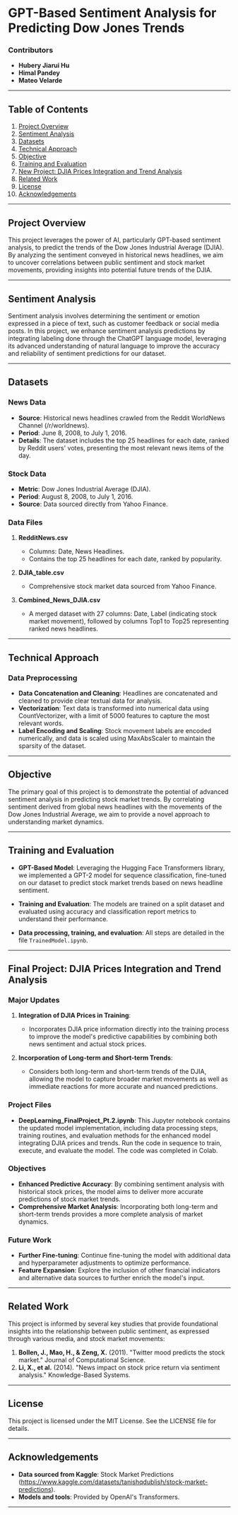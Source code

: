 # GPT-Based Sentiment Analysis for Predicting Dow Jones Trends

### Contributors
- **Hubery Jiarui Hu**
- **Himal Pandey**
- **Mateo Velarde**

---

## Table of Contents

1. [Project Overview](#project-overview)
2. [Sentiment Analysis](#sentiment-analysis)
3. [Datasets](#datasets)
4. [Technical Approach](#technical-approach)
5. [Objective](#objective)
6. [Training and Evaluation](#training-and-evaluation)
7. [New Project: DJIA Prices Integration and Trend Analysis](#new-project-djia-prices-integration-and-trend-analysis)
8. [Related Work](#related-work)
9. [License](#license)
10. [Acknowledgements](#acknowledgements)

---

## Project Overview

This project leverages the power of AI, particularly GPT-based sentiment analysis, to predict the trends of the Dow Jones Industrial Average (DJIA). By analyzing the sentiment conveyed in historical news headlines, we aim to uncover correlations between public sentiment and stock market movements, providing insights into potential future trends of the DJIA.

---

## Sentiment Analysis

Sentiment analysis involves determining the sentiment or emotion expressed in a piece of text, such as customer feedback or social media posts. In this project, we enhance sentiment analysis predictions by integrating labeling done through the ChatGPT language model, leveraging its advanced understanding of natural language to improve the accuracy and reliability of sentiment predictions for our dataset.

---

## Datasets

### News Data
- **Source**: Historical news headlines crawled from the Reddit WorldNews Channel (/r/worldnews).
- **Period**: June 8, 2008, to July 1, 2016.
- **Details**: The dataset includes the top 25 headlines for each date, ranked by Reddit users' votes, presenting the most relevant news items of the day.

### Stock Data
- **Metric**: Dow Jones Industrial Average (DJIA).
- **Period**: August 8, 2008, to July 1, 2016.
- **Source**: Data sourced directly from Yahoo Finance.

### Data Files
1. **RedditNews.csv**
   - Columns: Date, News Headlines.
   - Contains the top 25 headlines for each date, ranked by popularity.

2. **DJIA_table.csv**
   - Comprehensive stock market data sourced from Yahoo Finance.

3. **Combined_News_DJIA.csv**
   - A merged dataset with 27 columns: Date, Label (indicating stock market movement), followed by columns Top1 to Top25 representing ranked news headlines.

---

## Technical Approach

### Data Preprocessing
- **Data Concatenation and Cleaning**: Headlines are concatenated and cleaned to provide clear textual data for analysis.
- **Vectorization**: Text data is transformed into numerical data using CountVectorizer, with a limit of 5000 features to capture the most relevant words.
- **Label Encoding and Scaling**: Stock movement labels are encoded numerically, and data is scaled using MaxAbsScaler to maintain the sparsity of the dataset.

---

## Objective

The primary goal of this project is to demonstrate the potential of advanced sentiment analysis in predicting stock market trends. By correlating sentiment derived from global news headlines with the movements of the Dow Jones Industrial Average, we aim to provide a novel approach to understanding market dynamics.

---

## Training and Evaluation

- **GPT-Based Model**: Leveraging the Hugging Face Transformers library, we implemented a GPT-2 model for sequence classification, fine-tuned on our dataset to predict stock market trends based on news headline sentiment.

- **Training and Evaluation**: The models are trained on a split dataset and evaluated using accuracy and classification report metrics to understand their performance.

- **Data processing, training, and evaluation**: All steps are detailed in the file `TrainedModel.ipynb`.

---

## Final Project: DJIA Prices Integration and Trend Analysis

### Major Updates

1. **Integration of DJIA Prices in Training**:
   - Incorporates DJIA price information directly into the training process to improve the model's predictive capabilities by combining both news sentiment and actual stock prices.

2. **Incorporation of Long-term and Short-term Trends**:
   - Considers both long-term and short-term trends of the DJIA, allowing the model to capture broader market movements as well as immediate reactions for more accurate and nuanced predictions.

### Project Files

- **DeepLearning_FinalProject_Pt.2.ipynb**: This Jupyter notebook contains the updated model implementation, including data processing steps, training routines, and evaluation methods for the enhanced model integrating DJIA prices and trends. Run the code in sequence to train, execute, and evaluate the model. The code was completed in Colab.

### Objectives

- **Enhanced Predictive Accuracy**: By combining sentiment analysis with historical stock prices, the model aims to deliver more accurate predictions of stock market trends.
- **Comprehensive Market Analysis**: Incorporating both long-term and short-term trends provides a more complete analysis of market dynamics.

### Future Work

- **Further Fine-tuning**: Continue fine-tuning the model with additional data and hyperparameter adjustments to optimize performance.
- **Feature Expansion**: Explore the inclusion of other financial indicators and alternative data sources to further enrich the model's input.

---

## Related Work

This project is informed by several key studies that provide foundational insights into the relationship between public sentiment, as expressed through various media, and stock market movements:

1. **Bollen, J., Mao, H., & Zeng, X.** (2011). "Twitter mood predicts the stock market." Journal of Computational Science.
2. **Li, X., et al.** (2014). "News impact on stock price return via sentiment analysis." Knowledge-Based Systems.

---

## License

This project is licensed under the MIT License. See the LICENSE file for details.

---

## Acknowledgements

- **Data sourced from Kaggle**: Stock Market Predictions (https://www.kaggle.com/datasets/tanishqdublish/stock-market-predictions).
- **Models and tools**: Provided by OpenAI's Transformers.

---
